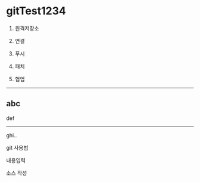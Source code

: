 # gitTest1234
1. 원격저장소

2. 연결

3. 푸시

4. 패치

5. 협업
---
abc
----------
def
***
ghi..




git 사용법


내용입력

소스 작성
